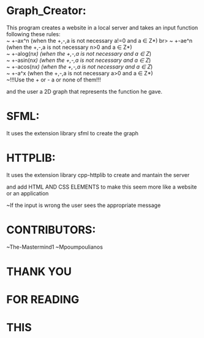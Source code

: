 # Graph_Creator:

 This program creates a website in a local server and takes an input function following these rules:<br>
 ~ +-ax^n (when the +,-,a is not necessary a!=0 and a ∈ Z*)
 br>
 ~ +-ae^n (when the +,-,a is not necessary n>0 and a ∈ Z*)
 <br>
 ~ +-alog(n*x) (when the +,-,a is not necessary and a ∈ Z*)
 <br>
 ~ +-asin(n*x) (when the +,-,a is not necessary and a ∈ Z*)
 <br>
 ~ +-acos(n*x) (when the +,-,a is not necessary and a ∈ Z*)
 <br>
 ~ +-a^x (when the +,-,a is not necessary a>0 and a ∈ Z*)
 <br>
 ~!!!Use the + or - a or none of them!!!

 and the user a 2D graph that represents the function he gave. 

# SFML:

It uses the extension library sfml to create the graph 

# HTTPLIB:

It uses the extension library cpp-httplib to  create and mantain the server 

and add HTML AND CSS ELEMENTS to make this seem more like a website or an application 

~If the input is wrong the user sees the appropriate message 

# CONTRIBUTORS:

~The-Mastermind1
~Mpoumpoulianos

# THANK YOU 
# FOR READING
# THIS
